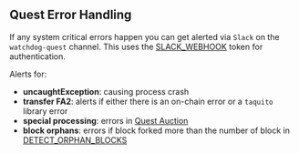 ## Quest Error Handling

If any system critical errors happen you can get alerted via `Slack` on the `watchdog-quest` channel.  This uses the [SLACK_WEBHOOK](./env_config.md) token for authentication.

Alerts for:
* **uncaughtException**: causing process crash
* **transfer FA2**: alerts if either there is an on-chain error or a `taquito` library error
* **special processing**: errors in [Quest Auction](./quest_auction.md)
* **block orphans**: errors if block forked more than the number of block in [DETECT_ORPHAN_BLOCKS](./env_config.md)